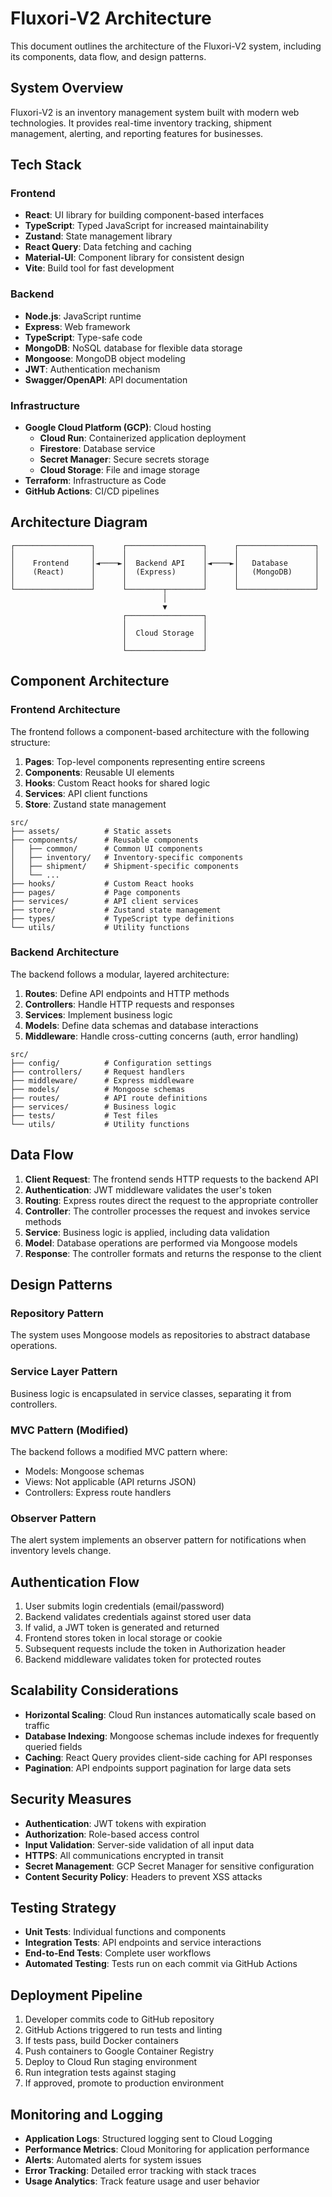 # Fluxori-V2 Architecture

This document outlines the architecture of the Fluxori-V2 system, including its components, data flow, and design patterns.

## System Overview

Fluxori-V2 is an inventory management system built with modern web technologies. It provides real-time inventory tracking, shipment management, alerting, and reporting features for businesses.

## Tech Stack

### Frontend
- **React**: UI library for building component-based interfaces
- **TypeScript**: Typed JavaScript for increased maintainability
- **Zustand**: State management library
- **React Query**: Data fetching and caching
- **Material-UI**: Component library for consistent design
- **Vite**: Build tool for fast development

### Backend
- **Node.js**: JavaScript runtime
- **Express**: Web framework
- **TypeScript**: Type-safe code
- **MongoDB**: NoSQL database for flexible data storage
- **Mongoose**: MongoDB object modeling
- **JWT**: Authentication mechanism
- **Swagger/OpenAPI**: API documentation

### Infrastructure
- **Google Cloud Platform (GCP)**: Cloud hosting
  - **Cloud Run**: Containerized application deployment
  - **Firestore**: Database service
  - **Secret Manager**: Secure secrets storage
  - **Cloud Storage**: File and image storage
- **Terraform**: Infrastructure as Code
- **GitHub Actions**: CI/CD pipelines

## Architecture Diagram

```
┌─────────────────┐      ┌─────────────────┐      ┌─────────────────┐
│                 │      │                 │      │                 │
│    Frontend     │◄────►│  Backend API    │◄────►│   Database      │
│    (React)      │      │  (Express)      │      │   (MongoDB)     │
│                 │      │                 │      │                 │
└─────────────────┘      └────────┬────────┘      └─────────────────┘
                                  │
                                  ▼
                         ┌─────────────────┐
                         │                 │
                         │  Cloud Storage  │
                         │                 │
                         └─────────────────┘
```

## Component Architecture

### Frontend Architecture

The frontend follows a component-based architecture with the following structure:

1. **Pages**: Top-level components representing entire screens
2. **Components**: Reusable UI elements
3. **Hooks**: Custom React hooks for shared logic
4. **Services**: API client functions
5. **Store**: Zustand state management

```
src/
├── assets/          # Static assets
├── components/      # Reusable components
│   ├── common/      # Common UI components
│   ├── inventory/   # Inventory-specific components
│   ├── shipment/    # Shipment-specific components
│   └── ...
├── hooks/           # Custom React hooks
├── pages/           # Page components
├── services/        # API client services
├── store/           # Zustand state management
├── types/           # TypeScript type definitions
└── utils/           # Utility functions
```

### Backend Architecture

The backend follows a modular, layered architecture:

1. **Routes**: Define API endpoints and HTTP methods
2. **Controllers**: Handle HTTP requests and responses
3. **Services**: Implement business logic
4. **Models**: Define data schemas and database interactions
5. **Middleware**: Handle cross-cutting concerns (auth, error handling)

```
src/
├── config/          # Configuration settings
├── controllers/     # Request handlers
├── middleware/      # Express middleware
├── models/          # Mongoose schemas
├── routes/          # API route definitions
├── services/        # Business logic
├── tests/           # Test files
└── utils/           # Utility functions
```

## Data Flow

1. **Client Request**: The frontend sends HTTP requests to the backend API
2. **Authentication**: JWT middleware validates the user's token
3. **Routing**: Express routes direct the request to the appropriate controller
4. **Controller**: The controller processes the request and invokes service methods
5. **Service**: Business logic is applied, including data validation
6. **Model**: Database operations are performed via Mongoose models
7. **Response**: The controller formats and returns the response to the client

## Design Patterns

### Repository Pattern

The system uses Mongoose models as repositories to abstract database operations.

### Service Layer Pattern

Business logic is encapsulated in service classes, separating it from controllers.

### MVC Pattern (Modified)

The backend follows a modified MVC pattern where:
- Models: Mongoose schemas
- Views: Not applicable (API returns JSON)
- Controllers: Express route handlers

### Observer Pattern

The alert system implements an observer pattern for notifications when inventory levels change.

## Authentication Flow

1. User submits login credentials (email/password)
2. Backend validates credentials against stored user data
3. If valid, a JWT token is generated and returned
4. Frontend stores token in local storage or cookie
5. Subsequent requests include the token in Authorization header
6. Backend middleware validates token for protected routes

## Scalability Considerations

- **Horizontal Scaling**: Cloud Run instances automatically scale based on traffic
- **Database Indexing**: Mongoose schemas include indexes for frequently queried fields
- **Caching**: React Query provides client-side caching for API responses
- **Pagination**: API endpoints support pagination for large data sets

## Security Measures

- **Authentication**: JWT tokens with expiration
- **Authorization**: Role-based access control
- **Input Validation**: Server-side validation of all input data
- **HTTPS**: All communications encrypted in transit
- **Secret Management**: GCP Secret Manager for sensitive configuration
- **Content Security Policy**: Headers to prevent XSS attacks

## Testing Strategy

- **Unit Tests**: Individual functions and components
- **Integration Tests**: API endpoints and service interactions
- **End-to-End Tests**: Complete user workflows
- **Automated Testing**: Tests run on each commit via GitHub Actions

## Deployment Pipeline

1. Developer commits code to GitHub repository
2. GitHub Actions triggered to run tests and linting
3. If tests pass, build Docker containers
4. Push containers to Google Container Registry
5. Deploy to Cloud Run staging environment
6. Run integration tests against staging
7. If approved, promote to production environment

## Monitoring and Logging

- **Application Logs**: Structured logging sent to Cloud Logging
- **Performance Metrics**: Cloud Monitoring for application performance
- **Alerts**: Automated alerts for system issues
- **Error Tracking**: Detailed error tracking with stack traces
- **Usage Analytics**: Track feature usage and user behavior